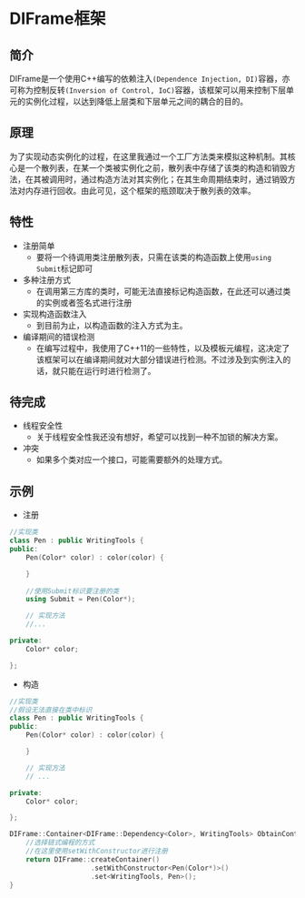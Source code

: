 # DIFrame框架

## 简介

DIFrame是一个使用C++编写的依赖注入`(Dependence Injection, DI)`容器，亦可称为控制反转`(Inversion of Control, IoC)`容器，该框架可以用来控制下层单元的实例化过程，以达到降低上层类和下层单元之间的耦合的目的。

## 原理

为了实现动态实例化的过程，在这里我通过一个工厂方法类来模拟这种机制。其核心是一个散列表，在某一个类被实例化之前，散列表中存储了该类的构造和销毁方法，在其被调用时，通过构造方法对其实例化；在其生命周期结束时，通过销毁方法对内存进行回收。由此可见，这个框架的瓶颈取决于散列表的效率。

## 特性

* 注册简单
    *  要将一个待调用类注册散列表，只需在该类的构造函数上使用`using Submit`标记即可
* 多种注册方式
    *  在调用第三方库的类时，可能无法直接标记构造函数，在此还可以通过类的实例或者签名式进行注册
* 实现构造函数注入
    *  到目前为止，以构造函数的注入方式为主。
* 编译期间的错误检测
    *  在编写过程中，我使用了C++11的一些特性，以及模板元编程，这决定了该框架可以在编译期间就对大部分错误进行检测。不过涉及到实例注入的话，就只能在运行时进行检测了。

## 待完成

* 线程安全性
    *  关于线程安全性我还没有想好，希望可以找到一种不加锁的解决方案。
* 冲突
    *  如果多个类对应一个接口，可能需要额外的处理方式。

## 示例
* 注册
```C++
//实现类
class Pen : public WritingTools {
public:
    Pen(Color* color) : color(color) {

    }
    
    //使用Submit标识要注册的类
    using Submit = Pen(Color*);

    // 实现方法
    //...

private:
    Color* color;

};
```

* 构造
```C++
//实现类
//假设无法直接在类中标识
class Pen : public WritingTools {
public:
    Pen(Color* color) : color(color) {

    }

    // 实现方法
    // ...

private:
    Color* color;

};

DIFrame::Container<DIFrame::Dependency<Color>, WritingTools> ObtainContainer {
    //选择链式编程的方式
    //在这里使用setWithConstructor进行注册
    return DIFrame::createContainer()
                    .setWithConstructor<Pen(Color*)>()
                    .set<WritingTools, Pen>();
}
```
